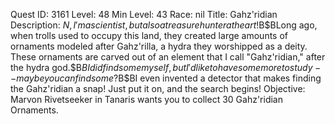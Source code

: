 Quest ID: 3161
Level: 48
Min Level: 43
Race: nil
Title: Gahz'ridian
Description: $N, I'm a scientist, but also a treasure hunter at heart!$B$BLong ago, when trolls used to occupy this land, they created large amounts of ornaments modeled after Gahz'rilla, a hydra they worshipped as a deity. These ornaments are carved out of an element that I call "Gahz'ridian," after the hydra god.$B$BI did find some myself, but I'd like to have some more to study -- maybe you can find some?$B$BI even invented a detector that makes finding the Gahz'ridian a snap! Just put it on, and the search begins! 
Objective: Marvon Rivetseeker in Tanaris wants you to collect 30 Gahz'ridian Ornaments.
